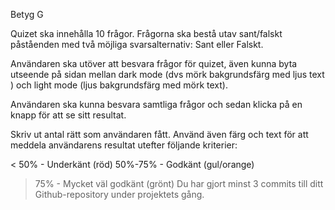 Betyg G

Quizet ska innehålla 10 frågor. Frågorna ska bestå utav sant/falskt påståenden med två möjliga svarsalternativ: Sant eller Falskt.

Användaren ska utöver att besvara frågor för quizet, även kunna byta utseende på sidan mellan dark mode (dvs mörk bakgrundsfärg med ljus text ) och light mode (ljus bakgrundsfärg med mörk text).

Användaren ska kunna besvara samtliga frågor och sedan klicka på en knapp för att se sitt resultat.

Skriv ut antal rätt som användaren fått. Använd även färg och text för att meddela användarens resultat utefter följande kriterier: 

< 50% - Underkänt (röd)
50%-75% - Godkänt (gul/orange)
> 75% - Mycket väl godkänt (grönt)
Du har gjort minst 3 commits till ditt Github-repository under projektets gång.